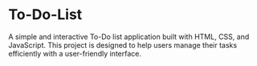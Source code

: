 # To-Do-List
A simple and interactive To-Do list application built with HTML, CSS, and JavaScript. This project is designed to help users manage their tasks efficiently with a user-friendly interface.

